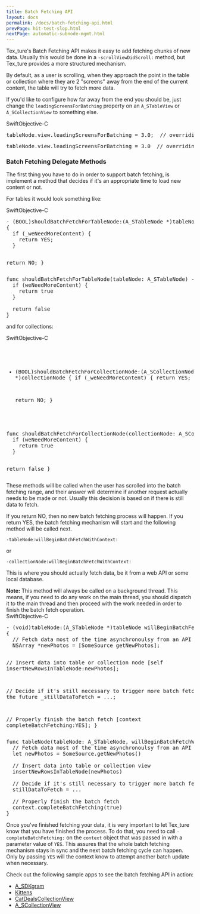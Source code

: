```yaml
---
title: Batch Fetching API
layout: docs
permalink: /docs/batch-fetching-api.html
prevPage: hit-test-slop.html
nextPage: automatic-subnode-mgmt.html
---
```


Tex_ture's Batch Fetching API makes it easy to add fetching chunks of new data.  Usually this would be done in a `-scrollViewDidScroll:` method, but Tex_ture provides a more structured mechanism.

By default, as a user is scrolling, when they approach the point in the table or collection where they are 2 "screens" away from the end of the current content, the table will try to fetch more data.

If you'd like to configure how far away from the end you should be, just change the `leadingScreensForBatching` property on an `A_STableView` or `A_SCollectionView` to something else.

<div class = "highlight-group">
<span class="language-toggle"><a data-lang="swift" class="swiftButton">Swift</a><a data-lang="objective-c" class = "active objcButton">Objective-C</a></span>

<div class = "code">
<pre lang="objc" class="objcCode">
tableNode.view.leadingScreensForBatching = 3.0;  // overriding default of 2.0
</pre>
<pre lang="swift" class = "swiftCode hidden">
tableNode.view.leadingScreensForBatching = 3.0  // overriding default of 2.0
</pre>
</div>
</div>

### Batch Fetching Delegate Methods

The first thing you have to do in order to support batch fetching, is implement a method that decides if it's an appropriate time to load new content or not.

For tables it would look something like:

<div class = "highlight-group">
<span class="language-toggle"><a data-lang="swift" class="swiftButton">Swift</a><a data-lang="objective-c" class = "active objcButton">Objective-C</a></span>

<div class = "code">
<pre lang="objc" class="objcCode">
- (BOOL)shouldBatchFetchForTableNode:(A_STableNode *)tableNode
{
  if (_weNeedMoreContent) {
    return YES;
  }

  return NO;
}
</pre>
<pre lang="swift" class = "swiftCode hidden">
func shouldBatchFetchForTableNode(tableNode: A_STableNode) -> Bool {
  if (weNeedMoreContent) {
    return true
  }

  return false
}
</pre>
</div>
</div>

and for collections:

<div class = "highlight-group">
<span class="language-toggle"><a data-lang="swift" class="swiftButton">Swift</a><a data-lang="objective-c" class = "active objcButton">Objective-C</a></span>

<div class = "code">
<pre lang="objc" class="objcCode">

- (BOOL)shouldBatchFetchForCollectionNode:(A_SCollectionNode *)collectionNode
{
  if (_weNeedMoreContent) {
    return YES;
  }

  return NO;
}
</pre>
<pre lang="swift" class = "swiftCode hidden">
func shouldBatchFetchForCollectionNode(collectionNode: A_SCollectionNode) -> Bool {
  if (weNeedMoreContent) {
    return true
  }

  return false
}
</pre>
</div>
</div>

These methods will be called when the user has scrolled into the batch fetching range, and their answer will determine if another request actually needs to be made or not.  Usually this decision is based on if there is still data to fetch.

If you return NO, then no new batch fetching process will happen.  If you return YES, the batch fetching mechanism will start and the following method will be called next.

`-tableNode:willBeginBatchFetchWithContext:`

or

`-collectionNode:willBeginBatchFetchWithContext:`

This is where you should actually fetch data, be it from a web API or some local database.

<div class = "note">
<strong>Note:</strong> This method will always be called on a background thread.  This means, if you need to do any work on the main thread, you should dispatch it to the main thread and then proceed with the work needed in order to finish the batch fetch operation.
</div>

<div class = "highlight-group">
<span class="language-toggle"><a data-lang="swift" class="swiftButton">Swift</a><a data-lang="objective-c" class = "active objcButton">Objective-C</a></span>

<div class = "code">
<pre lang="objc" class="objcCode">
- (void)tableNode:(A_STableNode *)tableNode willBeginBatchFetchWithContext:(A_SBatchContext *)context 
{
  // Fetch data most of the time asynchronoulsy from an API or local database
  NSArray *newPhotos = [SomeSource getNewPhotos];

  // Insert data into table or collection node
  [self insertNewRowsInTableNode:newPhotos];

  // Decide if it's still necessary to trigger more batch fetches in the future
  _stillDataToFetch = ...;

  // Properly finish the batch fetch
  [context completeBatchFetching:YES];
}
</pre>
<pre lang="swift" class = "swiftCode hidden">
func tableNode(tableNode: A_STableNode, willBeginBatchFetchWithContext context: A_SBatchContext) {
  // Fetch data most of the time asynchronoulsy from an API or local database
  let newPhotos = SomeSource.getNewPhotos()

  // Insert data into table or collection view
  insertNewRowsInTableNode(newPhotos)

  // Decide if it's still necessary to trigger more batch fetches in the future
  stillDataToFetch = ...

  // Properly finish the batch fetch
  context.completeBatchFetching(true)
}
</pre>
</div>
</div>

Once you've finished fetching your data, it is very important to let Tex_ture know that you have finished the process. To do that, you need to call `-completeBatchFetching:` on the `context` object that was passed in with a parameter value of `YES`. This assures that the whole batch fetching mechanism stays in sync and the next batch fetching cycle can happen.  Only by passing `YES` will the context know to attempt another batch update when necessary.

Check out the following sample apps to see the batch fetching API in action:
<ul>
  <li><a href="https://github.com/texturegroup/texture/tree/master/examples/A_SDKgram">A_SDKgram</a></li>
  <li><a href="https://github.com/texturegroup/texture/tree/master/examples/Kittens">Kittens</a></li>
  <li><a href="https://github.com/texturegroup/texture/tree/master/examples/CatDealsCollectionView">CatDealsCollectionView</a></li>
  <li><a href="https://github.com/texturegroup/texture/tree/master/examples/A_SCollectionView">A_SCollectionView</a></li>
</ul>
